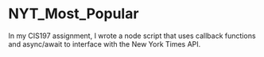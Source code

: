 # NYT_Most_Popular
In my CIS197 assignment, I wrote a node script that uses callback functions and async/await to interface with the New York Times API.
